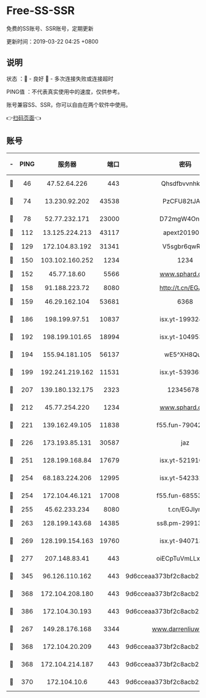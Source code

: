 # Free-SS-SSR

免费的SS账号、SSR账号，定期更新

更新时间：2019-03-22 04:25 +0800

## 说明

状态     ：🙂 - 良好 🙁 - 多次连接失败或连接超时

PING值   ：不代表真实使用中的速度，仅供参考。

账号兼容SS、SSR，你可以自由在两个软件中使用。

👉[扫码页面](https://liesauer.github.io/Free-SS-SSR/)👈

## 账号

|-|PING|服务器|端口|密码|加密方式|区域|
|:----:|:----:|:-----:|-----:|:----:|:----:|:----:|
|🙂|46|47.52.64.226|443|Qhsdfbvvnhkm1|aes-256-cfb|HK|
|🙂|74|13.230.92.202|43538|PzCFU82tJAdZ|aes-256-cfb|JP|
|🙂|78|52.77.232.171|23000|D72mgW4OnJDc|aes-256-cfb|SG|
|🙂|112|13.125.224.213|43117|apext2019005|chacha20|KR|
|🙂|129|172.104.83.192|31341|V5sgbr6qwRg1|aes-256-cfb|JP|
|🙂|150|103.102.160.252|1234|1234|rc4-md5|JP|
|🙂|152|45.77.18.60|5566|www.sphard.com|aes-256-cfb|JP|
|🙂|158|91.188.223.72|8080|http://t.cn/EGJIyrl|rc4-md5|RU|
|🙂|159|46.29.162.104|53681|6368|aes-256-ctr|RU|
|🙂|186|198.199.97.51|10837|isx.yt-19932422|aes-256-cfb|US|
|🙂|192|198.199.101.65|18994|isx.yt-10495356|aes-256-cfb|US|
|🙂|194|155.94.181.105|56137|wE5^XH8Quw|aes-256-cfb|US|
|🙂|199|192.241.219.162|11531|isx.yt-53936581|aes-256-cfb|US|
|🙂|207|139.180.132.175|2323|123456789|aes-256-cfb|SG|
|🙂|212|45.77.254.220|1234|www.sphard.com|aes-256-cfb|SG|
|🙂|221|139.162.49.105|11838|f55.fun-79042752|aes-256-cfb|SG|
|🙂|226|173.193.85.131|30587|jaz|aes-256-cfb|US|
|🙂|251|128.199.168.84|17679|isx.yt-52191057|aes-256-cfb|SG|
|🙂|254|68.183.224.206|12995|isx.yt-54233279|aes-256-cfb|SG|
|🙂|254|172.104.46.121|17008|f55.fun-68553317|aes-256-cfb|SG|
|🙂|255|45.62.233.234|8080|t.cn/EGJIyrl|rc4-md5|CA|
|🙂|263|128.199.143.68|14385|ss8.pm-29913305|aes-256-cfb|SG|
|🙂|269|128.199.154.163|19760|isx.yt-94071337|aes-256-cfb|SG|
|🙂|277|207.148.83.41|443|oiECpTuVmLLxk4Ts|aes-256-cfb|AU|
|🙂|345|96.126.110.162|443|9d6cceaa373bf2c8acb22e60b6a58be6|aes-256-cfb|US|
|🙂|368|172.104.208.180|443|9d6cceaa373bf2c8acb22e60b6a58be6|aes-256-cfb|US|
|🙂|386|172.104.30.193|443|9d6cceaa373bf2c8acb22e60b6a58be6|aes-256-cfb|US|
|🙂|267|149.28.176.168|3344|www.darrenliuwei.com|aes-256-cfb|AU|
|🙂|368|172.104.20.209|443|9d6cceaa373bf2c8acb22e60b6a58be6|aes-256-cfb|US|
|🙂|368|172.104.214.187|443|9d6cceaa373bf2c8acb22e60b6a58be6|aes-256-cfb|US|
|🙂|370|172.104.10.6|443|9d6cceaa373bf2c8acb22e60b6a58be6|aes-256-cfb|US|
